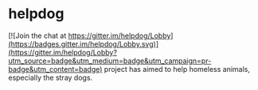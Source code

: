 # helpdog

[![Join the chat at https://gitter.im/helpdog/Lobby](https://badges.gitter.im/helpdog/Lobby.svg)](https://gitter.im/helpdog/Lobby?utm_source=badge&utm_medium=badge&utm_campaign=pr-badge&utm_content=badge)
project has aimed to help homeless animals, especially the stray dogs.
